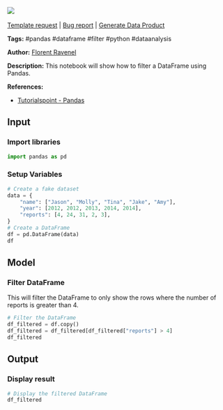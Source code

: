 <a href="https://app.naas.ai/user-redirect/naas/downloader?url=https://raw.githubusercontent.com/jupyter-naas/awesome-notebooks/master/Pandas/Pandas_Filter_DataFrame.ipynb" target="_parent"><img src="https://naasai-public.s3.eu-west-3.amazonaws.com/open_in_naas.svg"/></a><br><br><a href="https://github.com/jupyter-naas/awesome-notebooks/issues/new?assignees=&labels=&template=template-request.md&title=Tool+-+Action+of+the+notebook+">Template request</a> | <a href="https://github.com/jupyter-naas/awesome-notebooks/issues/new?assignees=&labels=bug&template=bug_report.md&title=Pandas+-+Filter+DataFrame:+Error+short+description">Bug report</a> | <a href="https://app.naas.ai/user-redirect/naas/downloader?url=https://raw.githubusercontent.com/jupyter-naas/awesome-notebooks/master/Naas/Naas_Start_data_product.ipynb" target="_parent">Generate Data Product</a>

**Tags:** #pandas #dataframe #filter #python #dataanalysis

**Author:** [Florent Ravenel](https://www.linkedin.com/in/florent-ravenel/)

**Description:** This notebook will show how to filter a DataFrame using Pandas.

**References:**
- [Tutorialspoint - Pandas](https://www.tutorialspoint.com/python_pandas/python_pandas_dataframe.htm)

## Input

### Import libraries


```python
import pandas as pd
```

### Setup Variables


```python
# Create a fake dataset
data = {
    "name": ["Jason", "Molly", "Tina", "Jake", "Amy"],
    "year": [2012, 2012, 2013, 2014, 2014],
    "reports": [4, 24, 31, 2, 3],
}
# Create a DataFrame
df = pd.DataFrame(data)
df
```

## Model

### Filter DataFrame

This will filter the DataFrame to only show the rows where the number of reports is greater than 4.


```python
# Filter the DataFrame
df_filtered = df.copy()
df_filtered = df_filtered[df_filtered["reports"] > 4]
df_filtered
```

## Output

### Display result


```python
# Display the filtered DataFrame
df_filtered
```

 
